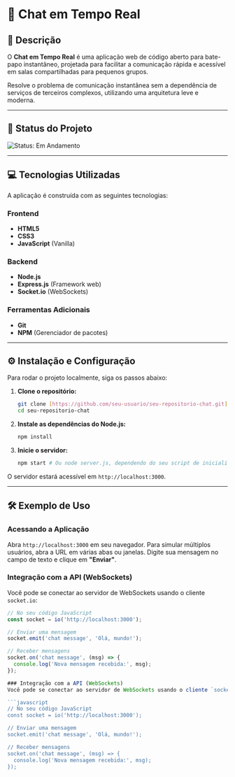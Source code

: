 # 💬 Chat em Tempo Real

## 📝 Descrição
O **Chat em Tempo Real** é uma aplicação web de código aberto para bate-papo instantâneo, projetada para facilitar a comunicação rápida e acessível em salas compartilhadas para pequenos grupos.

Resolve o problema de comunicação instantânea sem a dependência de serviços de terceiros complexos, utilizando uma arquitetura leve e moderna.

---

## 🚀 Status do Projeto
<img src="https://img.shields.io/badge/status-em%20andamento-yellow.svg" alt="Status: Em Andamento" >

---

## 💻 Tecnologias Utilizadas
A aplicação é construída com as seguintes tecnologias:

### Frontend
* **HTML5**
* **CSS3**
* **JavaScript** (Vanilla)

### Backend
* **Node.js**
* **Express.js** (Framework web)
* **Socket.io** (WebSockets)

### Ferramentas Adicionais
* **Git**
* **NPM** (Gerenciador de pacotes)

---

## ⚙️ Instalação e Configuração

Para rodar o projeto localmente, siga os passos abaixo:

1.  **Clone o repositório:**
    ```bash
    git clone [https://github.com/seu-usuario/seu-repositorio-chat.git](https://github.com/seu-usuario/seu-repositorio-chat.git) # Substitua pelo seu link
    cd seu-repositorio-chat
    ```

2.  **Instale as dependências do Node.js:**
    ```bash
    npm install
    ```

3.  **Inicie o servidor:**
    ```bash
    npm start # Ou node server.js, dependendo do seu script de inicialização
    ```

O servidor estará acessível em `http://localhost:3000`.

---

## 🛠 Exemplo de Uso

### Acessando a Aplicação
Abra `http://localhost:3000` em seu navegador. Para simular múltiplos usuários, abra a URL em várias abas ou janelas. Digite sua mensagem no campo de texto e clique em **"Enviar"**.

### Integração com a API (WebSockets)
Você pode se conectar ao servidor de WebSockets usando o cliente `socket.io`:

```javascript
// No seu código JavaScript
const socket = io('http://localhost:3000');

// Enviar uma mensagem
socket.emit('chat message', 'Olá, mundo!');

// Receber mensagens
socket.on('chat message', (msg) => {
  console.log('Nova mensagem recebida:', msg);
});

### Integração com a API (WebSockets)
Você pode se conectar ao servidor de WebSockets usando o cliente `socket.io`:

```javascript
// No seu código JavaScript
const socket = io('http://localhost:3000');

// Enviar uma mensagem
socket.emit('chat message', 'Olá, mundo!');

// Receber mensagens
socket.on('chat message', (msg) => {
  console.log('Nova mensagem recebida:', msg);
});





















